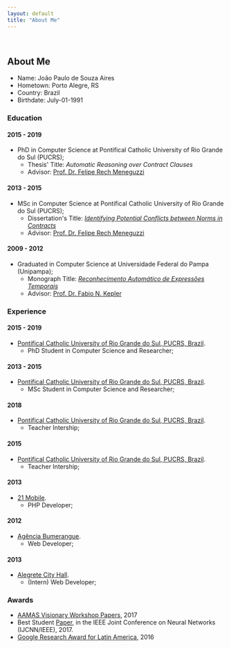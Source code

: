 ```yaml
---
layout: default
title: "About Me"
---
```


<br>

## About Me

- Name: João Paulo de Souza Aires
- Hometown: Porto Alegre, RS
- Country: Brazil
- Birthdate: July-01-1991

### Education

#### 2015 - 2019
- PhD in Computer Science at Pontifical Catholic University of Rio Grande do Sul (PUCRS);
	* Thesis' Title: *Automatic Reasoning over Contract Clauses*
	* Advisor: [Prof. Dr. Felipe Rech Meneguzzi](http://lattes.cnpq.br/5973550650941724)

#### 2013 - 2015
- MSc in Computer Science at Pontifical Catholic University of Rio Grande do Sul (PUCRS);
	* Dissertation's Title: [*Identifying Potential Conflicts between Norms in Contracts*](http://tede2.pucrs.br/tede2/bitstream/tede/6599/2/DIS_JOAO_PAULO_DE_SOUZA_AIRES_COMPLETO.pdf)
	* Advisor: [Prof. Dr. Felipe Rech Meneguzzi](http://lattes.cnpq.br/5973550650941724)

#### 2009 - 2012
- Graduated in Computer Science at Universidade Federal do Pampa (Unipampa);
	* Monograph Title: [*Reconhecimento Automático de Expressões Temporais*](http://dspace.unipampa.edu.br/bitstream/riu/1571/1/Reconhecimento%20autom%C3%A1tico%20de%20express%C3%B5es%20temporais.pdf)
	* Advisor: [Prof. Dr. Fabio N. Kepler](http://lattes.cnpq.br/2278269345182335)


### Experience

#### 2015 - 2019
- [Pontifical Catholic University of Rio Grande do Sul, PUCRS, Brazil](http://www.pucrs.br).
	* PhD Student in Computer Science and Researcher;

#### 2013 - 2015
- [Pontifical Catholic University of Rio Grande do Sul, PUCRS, Brazil](http://www.pucrs.br).
	* MSc Student in Computer Science and Researcher;

#### 2018
- [Pontifical Catholic University of Rio Grande do Sul, PUCRS, Brazil](http://www.pucrs.br).
	* Teacher Intership;

#### 2015
- [Pontifical Catholic University of Rio Grande do Sul, PUCRS, Brazil](http://www.pucrs.br).
	* Teacher Intership;

#### 2013
- [21 Mobile](https://www.21mobile.com.br/).
	* PHP Developer;

#### 2012
- [Agência Bumerangue](http://www.bumeranguetotal.com.br/).
	* Web Developer;

#### 2013
- [Alegrete City Hall](https://www.alegrete.rs.gov.br/).
	* (Intern) Web Developer;

### Awards

- [AAMAS Visionary Workshop Papers](https://link.springer.com/book/10.1007/978-3-319-71679-4), 2017
- Best Student [Paper](http://www.meneguzzi.eu/felipe/pubs/ijcnn-dogcentric-2017.pdf), in the IEEE Joint Conference on Neural Networks (IJCNN/IEEE), 2017.
- [Google Research Award for Latin America](https://research.google/outreach/latin-america-research-awards/), 2016